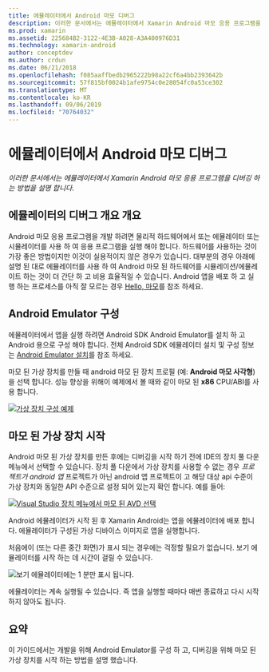 ```yaml
---
title: 에뮬레이터에서 Android 마모 디버그
description: 이러한 문서에서는 에뮬레이터에서 Xamarin Android 마모 응용 프로그램을 디버깅 하는 방법을 설명 합니다.
ms.prod: xamarin
ms.assetid: 225684B2-3122-4E3B-A028-A3A400976D31
ms.technology: xamarin-android
author: conceptdev
ms.author: crdun
ms.date: 06/21/2018
ms.openlocfilehash: f085aaffbedb2965222b98a22cf6a4bb2393642b
ms.sourcegitcommit: 57f815bf0024b1afe9754c0e28054fc0a53ce302
ms.translationtype: MT
ms.contentlocale: ko-KR
ms.lasthandoff: 09/06/2019
ms.locfileid: "70764032"
---
```

# <a name="debug-android-wear-on-an-emulator"></a>에뮬레이터에서 Android 마모 디버그

_이러한 문서에서는 에뮬레이터에서 Xamarin Android 마모 응용 프로그램을 디버깅 하는 방법을 설명 합니다._

## <a name="debug-wear-on-emulator-overview"></a>에뮬레이터의 디버그 개요 개요

Android 마모 응용 프로그램을 개발 하려면 물리적 하드웨어에서 또는 에뮬레이터 또는 시뮬레이터를 사용 하 여 응용 프로그램을 실행 해야 합니다. 하드웨어를 사용하는 것이 가장 좋은 방법이지만 이것이 실용적이지 않은 경우가 있습니다. 대부분의 경우 아래에 설명 된 대로 에뮬레이터를 사용 하 여 Android 마모 된 하드웨어를 시뮬레이션/에뮬레이트 하는 것이 더 간단 하 고 비용 효율적일 수 있습니다. Android 앱을 배포 하 고 실행 하는 프로세스를 아직 잘 모르는 경우 [Hello, 마모](~/android/wear/get-started/hello-wear.md)를 참조 하세요.

## <a name="configure-the-android-emulator"></a>Android Emulator 구성

에뮬레이터에서 앱을 실행 하려면 Android SDK Android Emulator를 설치 하 고 Android 용으로 구성 해야 합니다. 전체 Android SDK 에뮬레이터 설치 및 구성 정보는 [Android Emulator 설치](~/android/get-started/installation/android-emulator/index.md)를 참조 하세요.

마모 된 가상 장치를 만들 때 android 마모 된 장치 프로필 (예: **Android 마모 사각형**)을 선택 합니다. 성능 향상을 위해이 예제에서 볼 때와 같이 마모 된 **x86** CPU/ABI를 사용 합니다.

[![가상 장치 구성 예제](debug-on-emulator-images/01-wear-avd-example-sml.png)](debug-on-emulator-images/01-wear-avd-example.png#lightbox)

## <a name="launch-the-wear-virtual-device"></a>마모 된 가상 장치 시작 

Android 마모 된 가상 장치를 만든 후에는 디버깅을 시작 하기 전에 IDE의 장치 풀 다운 메뉴에서 선택할 수 있습니다. 장치 풀 다운에서 가상 장치를 사용할 수 없는 경우 *프로젝트가 android 앱* 프로젝트가 아닌 android 앱 프로젝트이 고 해당 대상 api 수준이 가상 장치와 동일한 API 수준으로 설정 되어 있는지 확인 합니다. 예를 들어:

[![Visual Studio 장치 메뉴에서 마모 된 AVD 선택](debug-on-emulator-images/vs/choose-wear-sim.png)](debug-on-emulator-images/vs/choose-wear-sim.png#lightbox)

Android 에뮬레이터가 시작 된 후 Xamarin Android는 앱을 에뮬레이터에 배포 합니다. 에뮬레이터가 구성된 가상 디바이스 이미지로 앱을 실행합니다.

처음에이 (또는 다른 중간 화면)가 표시 되는 경우에는 걱정할 필요가 없습니다. 보기 에뮬레이터를 시작 하는 데 시간이 걸릴 수 있습니다. 

![보기 에뮬레이터에는 1 분만 표시 됩니다.](debug-on-emulator-images/please-wait.png)

에뮬레이터는 계속 실행될 수 있습니다. 즉 앱을 실행할 때마다 매번 종료하고 다시 시작하지 않아도 됩니다.

## <a name="summary"></a>요약

이 가이드에서는 개발을 위해 Android Emulator를 구성 하 고, 디버깅을 위해 마모 된 가상 장치를 시작 하는 방법을 설명 했습니다.
